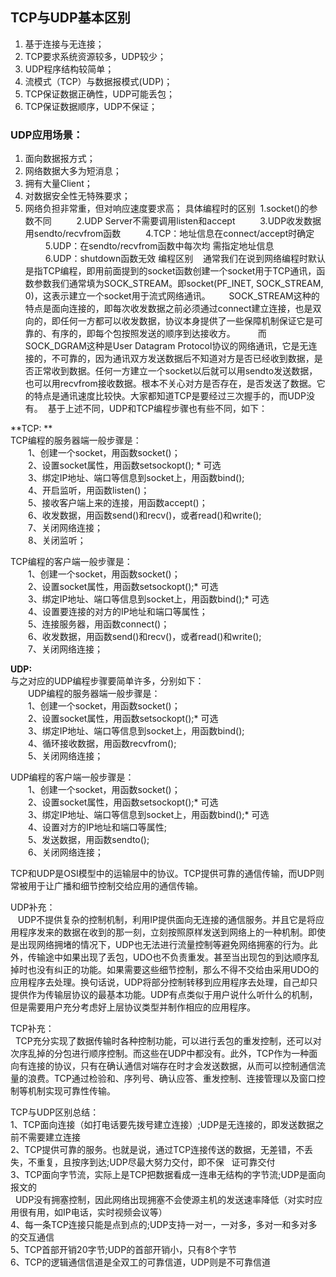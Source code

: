 ## TCP与UDP基本区别

1. 基于连接与无连接；
2. TCP要求系统资源较多，UDP较少；
3. UDP程序结构较简单；
4. 流模式（TCP）与数据报模式\(UDP\)；
5. TCP保证数据正确性，UDP可能丢包；
6. TCP保证数据顺序，UDP不保证； 

### UDP应用场景：

1. 面向数据报方式；
2. 网络数据大多为短消息；
3. 拥有大量Client；
4. 对数据安全性无特殊要求；
5. 网络负担非常重，但对响应速度要求高；  具体编程时的区别  1.socket\(\)的参数不同  　　 2.UDP Server不需要调用listen和accept  　　 3.UDP收发数据用sendto/recvfrom函数  　　 4.TCP：地址信息在connect/accept时确定  　　 5.UDP：在sendto/recvfrom函数中每次均 需指定地址信息  　　 6.UDP：shutdown函数无效  编程区别    通常我们在说到网络编程时默认是指TCP编程，即用前面提到的socket函数创建一个socket用于TCP通讯，函数参数我们通常填为SOCK\_STREAM。即socket\(PF\_INET, SOCK\_STREAM, 0\)，这表示建立一个socket用于流式网络通讯。  　  SOCK\_STREAM这种的特点是面向连接的，即每次收发数据之前必须通过connect建立连接，也是双向的，即任何一方都可以收发数据，协议本身提供了一些保障机制保证它是可靠的、有序的，即每个包按照发送的顺序到达接收方。   　　而SOCK\_DGRAM这种是User Datagram Protocol协议的网络通讯，它是无连接的，不可靠的，因为通讯双方发送数据后不知道对方是否已经收到数据，是否正常收到数据。任何一方建立一个socket以后就可以用sendto发送数据，也可以用recvfrom接收数据。根本不关心对方是否存在，是否发送了数据。它的特点是通讯速度比较快。大家都知道TCP是要经过三次握手的，而UDP没有。   基于上述不同，UDP和TCP编程步骤也有些不同，如下：

**TCP: **  
TCP编程的服务器端一般步骤是：   
　　1、创建一个socket，用函数socket\(\)；   
　　2、设置socket属性，用函数setsockopt\(\); \* 可选   
　　3、绑定IP地址、端口等信息到socket上，用函数bind\(\);   
　　4、开启监听，用函数listen\(\)；   
　　5、接收客户端上来的连接，用函数accept\(\)；   
　　6、收发数据，用函数send\(\)和recv\(\)，或者read\(\)和write\(\);   
　　7、关闭网络连接；   
　　8、关闭监听；   
  
TCP编程的客户端一般步骤是：   
　　1、创建一个socket，用函数socket\(\)；   
　　2、设置socket属性，用函数setsockopt\(\);\* 可选   
　　3、绑定IP地址、端口等信息到socket上，用函数bind\(\);\* 可选   
　　4、设置要连接的对方的IP地址和端口等属性；   
　　5、连接服务器，用函数connect\(\)；   
　　6、收发数据，用函数send\(\)和recv\(\)，或者read\(\)和write\(\);   
　　7、关闭网络连接；  
  
**UDP:**  
与之对应的UDP编程步骤要简单许多，分别如下：   
　　UDP编程的服务器端一般步骤是：   
　　1、创建一个socket，用函数socket\(\)；   
　　2、设置socket属性，用函数setsockopt\(\);\* 可选   
　　3、绑定IP地址、端口等信息到socket上，用函数bind\(\);   
　　4、循环接收数据，用函数recvfrom\(\);   
　　5、关闭网络连接；   
  
UDP编程的客户端一般步骤是：   
　　1、创建一个socket，用函数socket\(\)；   
　　2、设置socket属性，用函数setsockopt\(\);\* 可选   
　　3、绑定IP地址、端口等信息到socket上，用函数bind\(\);\* 可选   
　　4、设置对方的IP地址和端口等属性;   
　　5、发送数据，用函数sendto\(\);   
　　6、关闭网络连接；  
  
TCP和UDP是OSI模型中的运输层中的协议。TCP提供可靠的通信传输，而UDP则常被用于让广播和细节控制交给应用的通信传输。  
  
UDP补充：  
   UDP不提供复杂的控制机制，利用IP提供面向无连接的通信服务。并且它是将应用程序发来的数据在收到的那一刻，立刻按照原样发送到网络上的一种机制。即使是出现网络拥堵的情况下，UDP也无法进行流量控制等避免网络拥塞的行为。此外，传输途中如果出现了丢包，UDO也不负责重发。甚至当出现包的到达顺序乱掉时也没有纠正的功能。如果需要这些细节控制，那么不得不交给由采用UDO的应用程序去处理。换句话说，UDP将部分控制转移到应用程序去处理，自己却只提供作为传输层协议的最基本功能。UDP有点类似于用户说什么听什么的机制，但是需要用户充分考虑好上层协议类型并制作相应的应用程序。  
  
TCP补充：  
  TCP充分实现了数据传输时各种控制功能，可以进行丢包的重发控制，还可以对次序乱掉的分包进行顺序控制。而这些在UDP中都没有。此外，TCP作为一种面向有连接的协议，只有在确认通信对端存在时才会发送数据，从而可以控制通信流量的浪费。TCP通过检验和、序列号、确认应答、重发控制、连接管理以及窗口控制等机制实现可靠性传输。  
  
  
TCP与UDP区别总结：  
1、TCP面向连接（如打电话要先拨号建立连接）;UDP是无连接的，即发送数据之前不需要建立连接  
2、TCP提供可靠的服务。也就是说，通过TCP连接传送的数据，无差错，不丢失，不重复，且按序到达;UDP尽最大努力交付，即不保   证可靠交付  
3、TCP面向字节流，实际上是TCP把数据看成一连串无结构的字节流;UDP是面向报文的  
  UDP没有拥塞控制，因此网络出现拥塞不会使源主机的发送速率降低（对实时应用很有用，如IP电话，实时视频会议等）  
4、每一条TCP连接只能是点到点的;UDP支持一对一，一对多，多对一和多对多的交互通信  
5、TCP首部开销20字节;UDP的首部开销小，只有8个字节  
6、TCP的逻辑通信信道是全双工的可靠信道，UDP则是不可靠信道

